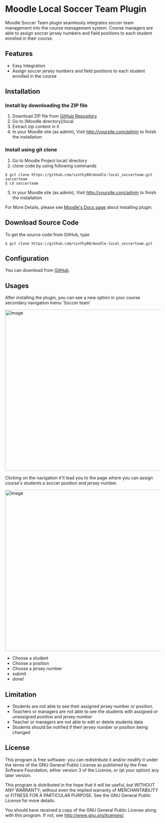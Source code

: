 # Moodle Local Soccer Team Plugin

Moodle Soccer Team plugin seamlessly integrates soccer team management into the course management system. Course managers are able to assign soccer jersey numbers and field positions to each student enrolled in their course.

## Features
- Easy Integration
- Assign soccer jersey numbers and field positions to each student enrolled in the course

## Installation

### Install by downloading the ZIP file
1.  Download ZIP file from [GitHub Repository](https://github.com/sinthy08/moodle-local_soccerteam.git)
2.  Go to [Moodle directory]/local
3.  Extract zip content in it
4.  In your Moodle site (as admin), Visit http://yoursite.com/admin to finish the installation


### Install using git clone
1.	Go to Moodle Project local/ directory
2.	clone code by using following commands
```
$ git clone https://github.com/sinthy08/moodle-local_soccerteam.git soccerteam
$ cd soccerteam 
```
3.	In your Moodle site (as admin), Visit http://yoursite.com/admin to finish the installation

For More Details, please see [Moodle's Docs page](https://docs.moodle.org/38/en/Installing_plugins) about installing plugin.

## Download Source Code

To get the source code from GitHub, type

```
$ git clone https://github.com/sinthy08/moodle-local_soccerteam.git
```

## Configuration
You can download from [GitHub](https://github.com/sinthy08/moodle-local_soccerteam.git).

## Usages
After installing the plugin, you can see a new option in your course secondary navigation menu 'Soccer team'

<img width="1097" height="525" alt="Image" src="https://github.com/user-attachments/assets/ec535c84-c711-4a52-b245-17ebda1eb340" />

Clicking on the navigation it'll lead you to the page where you can assign course's students a soccer position and jersey number.

<img width="1097" height="525" alt="Image" src="https://github.com/user-attachments/assets/7b302376-dc4a-4eb9-9e85-338e78aead65" />

- Choose a student
- Choose a position
- Choose a jersey number
- submit
- done!

## Limitation
- Students are not able to see their assigned jersey number or position.
- Teachers or managers are not able to see the students with assigned or unassigned position and jersey number
- Teacher or managers are not able to edit or delete students data
- Students should be notified if their jersey number or position being changed


## License 

This program is free software: you can redistribute it and/or modify it under the terms of the GNU General Public License as published by the Free Software Foundation, either version 3 of the License, or (at your option) any later version.

This program is distributed in the hope that it will be useful, but WITHOUT ANY WARRANTY; without even the implied warranty of MERCHANTABILITY or FITNESS FOR A PARTICULAR PURPOSE. See the GNU General Public License for more details.

You should have received a copy of the GNU General Public License along with this program. If not, see http://www.gnu.org/licenses/.

